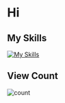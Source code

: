 # Hi

## My Skills
[![My Skills](https://skillicons.dev/icons?i=nodejs,nextjs,flutter,discordjs)](https://skillicons.dev)
## View Count
![count](https://count.getloli.com/get/@kome1208)
